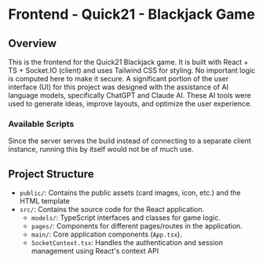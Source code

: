 # Frontend - Quick21 - Blackjack Game

## Overview
This is the frontend for the Quick21 Blackjack game. It is built with React + TS + Socket.IO (client) and uses Tailwind CSS for styling. No important logic is computed here to make it secure. A significant portion of the user interface (UI) for this project was designed with the assistance of AI language models, specifically ChatGPT and Claude AI. These AI tools were used to generate ideas, improve layouts, and optimize the user experience.

### Available Scripts
Since the server serves the build instead of connecting to a separate client instance, running this by itself would not be of much use.

## Project Structure

- `public/`: Contains the public assets (card images, icon, etc.) and the HTML template
- `src/`: Contains the source code for the React application.
  - `models/`: TypeScript interfaces and classes for game logic.
  - `pages/`: Components for different pages/routes in the application.
  - `main/`: Core application components (`App.tsx`).
  - `SocketContext.tsx`: Handles the authentication and session management using React's context API
